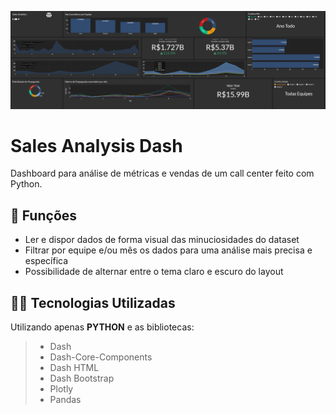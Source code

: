 ![enter image description here](https://github.com/SW-Samuel/sales_dash/blob/main/dashboard_sales.png)

# Sales Analysis Dash

Dashboard para análise de métricas e vendas de um call center feito com Python.

## 🔧 Funções

- Ler e dispor dados de forma visual das minuciosidades do dataset
- Filtrar por equipe e/ou mês os dados para uma análise mais precisa e específica
- Possibilidade de alternar entre o tema claro e escuro do layout

## 👨‍💻 Tecnologias Utilizadas

Utilizando apenas **PYTHON** e as bibliotecas:

> - Dash
> - Dash-Core-Components
> - Dash HTML
> - Dash Bootstrap
> - Plotly
> - Pandas
